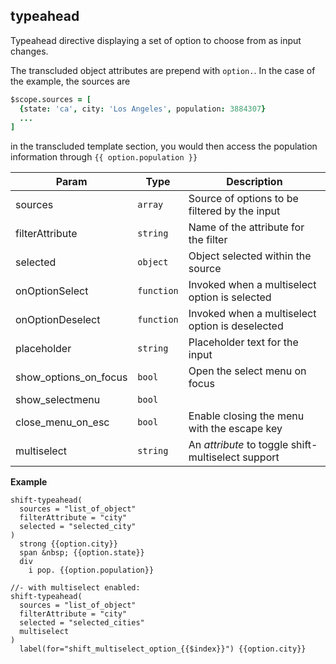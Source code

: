 <a name="shift.components.module_typeahead"></a>
## typeahead
Typeahead directive displaying a set of option to choose from as input changes.

The transcluded object attributes are prepend with `option.`. In the case of the
example, the sources are

```coffee
$scope.sources = [
  {state: 'ca', city: 'Los Angeles', population: 3884307}
  ...
]
```

in the transcluded template section, you would then access the population information
through `{{ option.population }}`


| Param | Type | Description |
| --- | --- | --- |
| sources | <code>array</code> | Source of options to be filtered by the input |
| filterAttribute | <code>string</code> | Name of the attribute for the filter |
| selected | <code>object</code> | Object selected within the source |
| onOptionSelect | <code>function</code> | Invoked when a multiselect option is selected |
| onOptionDeselect | <code>function</code> | Invoked when a multiselect option is deselected |
| placeholder | <code>string</code> | Placeholder text for the input |
| show_options_on_focus | <code>bool</code> | Open the select menu on focus |
| show_selectmenu | <code>bool</code> |  |
| close_menu_on_esc | <code>bool</code> | Enable closing the menu with the escape key |
| multiselect | <code>string</code> | An *attribute* to toggle shift-multiselect support |

**Example**  
```jade
shift-typeahead(
  sources = "list_of_object"
  filterAttribute = "city"
  selected = "selected_city"
)
  strong {{option.city}}
  span &nbsp; {{option.state}}
  div
    i pop. {{option.population}}

//- with multiselect enabled:
shift-typeahead(
  sources = "list_of_object"
  filterAttribute = "city"
  selected = "selected_cities"
  multiselect
)
  label(for="shift_multiselect_option_{{$index}}") {{option.city}}
```
